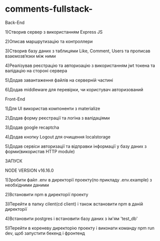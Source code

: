 # comments-fullstack-

Back-End

1)Створив сервер з використанням Express JS

2)Описав маршрутизацію та контроллери

3)Створив базу даних з таблицями Like, Comment, Users та прописав взаємозв‘язки між ними

4)Реалізував реєстрацію та авторизацію з використанням jwt токена та валідацію на стороні сервера

5)Додав завантаження файлів на серверній частині

6)Додав middleware для перевірки, чи користувач авторизований

Front-End

1)Для UI використав компоненти з materialize

2)Додав форму реєстрації та логіна з валідаціями

3)Додав google recaptcha

4)Додав кнопку Logout для очищення localstorage

5)Додав сервіси авторизації та відправки інформації у базу даних з форми(використав HTTP module)



ЗАПУСК

NODE VERSION v16.16.0

1)Зробити файл .env в директорії проекту(по прикладу .env.example) з необхідними даними

2)Встановити npm в директорії проекту

3)Перейти в папку cilent(cd client) і також встановити npm в даній директорії

4)Встановити postgres і встановити базу даних з ім'ям 'test_db'

5)Перейти в кореневу директорію проекту і виконати команду npm run dev, щоб запустити бекенд і фронтенд

